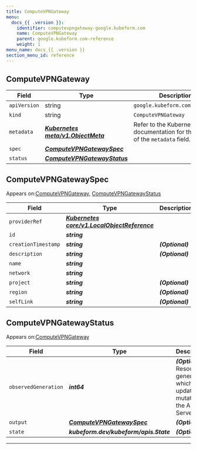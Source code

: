 ```yaml
---
title: ComputeVPNGateway
menu:
  docs_{{ .version }}:
    identifier: computevpngateway-google.kubeform.com
    name: ComputeVPNGateway
    parent: google.kubeform.com-reference
    weight: 1
menu_name: docs_{{ .version }}
section_menu_id: reference
---
```


## ComputeVPNGateway
| Field | Type | Description |
| ------ | ----- | ----------- |
| `apiVersion` | string | `google.kubeform.com/v1alpha1` |
|    `kind` | string | `ComputeVPNGateway` |
| `metadata` | ***[Kubernetes meta/v1.ObjectMeta](https://kubernetes.io/docs/reference/generated/kubernetes-api/v1.13/#objectmeta-v1-meta)***|Refer to the Kubernetes API documentation for the fields of the `metadata` field.|
| `spec` | ***[ComputeVPNGatewaySpec](#computevpngatewayspec)***||
| `status` | ***[ComputeVPNGatewayStatus](#computevpngatewaystatus)***||
## ComputeVPNGatewaySpec

Appears on:[ComputeVPNGateway](#computevpngateway), [ComputeVPNGatewayStatus](#computevpngatewaystatus)

| Field | Type | Description |
| ------ | ----- | ----------- |
| `providerRef` | ***[Kubernetes core/v1.LocalObjectReference](https://kubernetes.io/docs/reference/generated/kubernetes-api/v1.13/#localobjectreference-v1-core)***||
| `id` | ***string***||
| `creationTimestamp` | ***string***| ***(Optional)*** |
| `description` | ***string***| ***(Optional)*** |
| `name` | ***string***||
| `network` | ***string***||
| `project` | ***string***| ***(Optional)*** |
| `region` | ***string***| ***(Optional)*** |
| `selfLink` | ***string***| ***(Optional)*** |
## ComputeVPNGatewayStatus

Appears on:[ComputeVPNGateway](#computevpngateway)

| Field | Type | Description |
| ------ | ----- | ----------- |
| `observedGeneration` | ***int64***| ***(Optional)*** Resource generation, which is updated on mutation by the API Server.|
| `output` | ***[ComputeVPNGatewaySpec](#computevpngatewayspec)***| ***(Optional)*** |
| `state` | ***kubeform.dev/kubeform/apis.State***| ***(Optional)*** |
---
